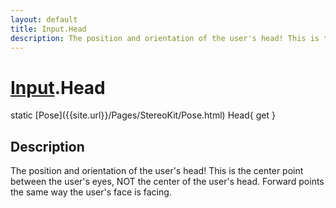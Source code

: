 ```yaml
---
layout: default
title: Input.Head
description: The position and orientation of the user's head! This is the center point between the user's eyes, NOT the center of the user's head. Forward points the same way the user's face is facing.
---
```

# [Input]({{site.url}}/Pages/StereoKit/Input.html).Head

<div class='signature' markdown='1'>
static [Pose]({{site.url}}/Pages/StereoKit/Pose.html) Head{ get }
</div>

## Description
The position and orientation of the user's head! This is
the center point between the user's eyes, NOT the center of the
user's head. Forward points the same way the user's face is
facing.

